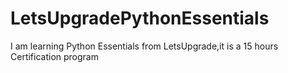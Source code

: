 # LetsUpgradePythonEssentials
I am learning Python Essentials from LetsUpgrade,it is a 15 hours Certification program
